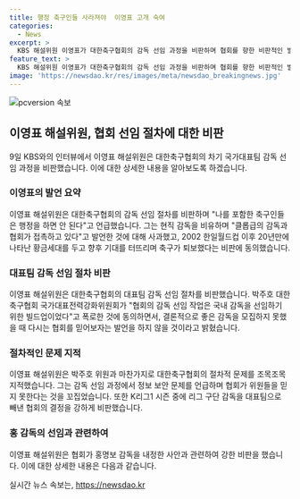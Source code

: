 ```yaml
---
title: 행정 축구인들 사라져야  이영표 고개 숙여
categories:
  - News
excerpt: >
  KBS 해설위원 이영표가 대한축구협회의 감독 선임 과정을 비판하며 협회를 향한 비판적인 발언을 내놓았다. 협회의 선임 절차를 거슬러 올라가며, 우리 축구인들의 한계를 지적했으며, 외국인 감독을 모셔올 것으로 예상하던 기대와 다르게 좋은 감독을 선임하지 못한 점에 대해 사과했다. 또한, 감독 후보들과의 접촉 등을 언급하며 협회의 절차적 문제를 비판했고, K리그와 대표팀의 우선순위 문제에 대해 강한 언급을 했다. 이러한 발언으로 축구계 안팎에서 큰 파문을 불러일으키고 있다.
feature_text: >
  KBS 해설위원 이영표가 대한축구협회의 감독 선임 과정을 비판하며 협회를 향한 비판적인 발언을 내놓았다. 협회의 선임 절차를 거슬러 올라가며, 우리 축구인들의 한계를 지적했으며, 외국인 감독을 모셔올 것으로 예상하던 기대와 다르게 좋은 감독을 선임하지 못한 점에 대해 사과했다. 또한, 감독 후보들과의 접촉 등을 언급하며 협회의 절차적 문제를 비판했고, K리그와 대표팀의 우선순위 문제에 대해 강한 언급을 했다. 이러한 발언으로 축구계 안팎에서 큰 파문을 불러일으키고 있다.
image: 'https://newsdao.kr/res/images/meta/newsdao_breakingnews.jpg'
---
```


<p><img src="https://newsdao.kr/res/images/meta/newsdao_breakingnews.jpg" alt="pcversion 속보" /></p>

<h2 data-ke-size="size26">이영표 해설위원, 협회 선임 절차에 대한 비판</h2>

<p data-ke-size="size16">9일 KBS와의 인터뷰에서 이영표 해설위원은 대한축구협회의 차기 국가대표팀 감독 선임 과정을 비판했습니다. 이에 대한 상세한 내용을 알아보도록 하겠습니다.</p>

<h3>이영표의 발언 요약</h3>

<p data-ke-size="size16">이영표 해설위원은 대한축구협회의 감독 선임 절차를 비판하며 "나를 포함한 축구인들은 행정을 하면 안 된다"고 언급했습니다. 그는 현직 감독을 비유하며 "클롭급의 감독과 협회가 접촉하고 있다"고 발언한 것에 대해 사과했고, 2002 한일월드컵 이후 20년만에 나타난 황금세대를 두고 향후 기대를 터뜨리며 축구가 퇴보했다는 비판에 동의했습니다.</p>

<h3>대표팀 감독 선임 절차 비판</h3>

<p data-ke-size="size16">이영표 해설위원은 대한축구협회의 대표팀 감독 선임 절차를 비판했습니다. 박주호 대한축구협회 국가대표전력강화위원회가 "협회의 감독 선임 작업은 국내 감독을 선임하기 위한 빌드업이었다"고 폭로한 것에 동의하면서, 결론적으로 좋은 감독을 모집하지 못했을 때 다시는 협회를 믿어보자는 발언을 하지 않을 것이라고 밝혔습니다.</p>

<h3>절차적인 문제 지적</h3>

<p data-ke-size="size16">이영표 해설위원은 박주호 위원과 마찬가지로 대한축구협회의 절차적 문제를 조목조목 지적했습니다. 그는 감독 선임 과정에서 정보 보안 문제를 언급하며 협회가 위원들을 믿지 못한다는 것을 꼬집었습니다. 또한 K리그1 시즌 중에 리그 구단 감독을 대표팀으로 빼낸 협회의 결정을 강하게 비판했습니다.</p>

<h3>홍 감독의 선임과 관련하여</h3>

<p data-ke-size="size16">이영표 해설위원은 협회가 홍명보 감독을 내정한 사안과 관련하여 강한 비판을 했습니다. 이에 대한 상세한 내용은 다음과 같습니다.</p>
실시간 뉴스 속보는, <a href="https://newsdao.kr" rel="dofollow">https://newsdao.kr</a>


